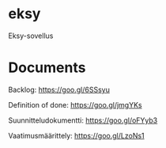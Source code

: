 # eksy
Eksy-sovellus

# Documents

Backlog: https://goo.gl/6SSsyu

Definition of done: https://goo.gl/jmgYKs


Suunnitteludokumentti: https://goo.gl/oFYyb3

Vaatimusmäärittely: https://goo.gl/LzoNs1
